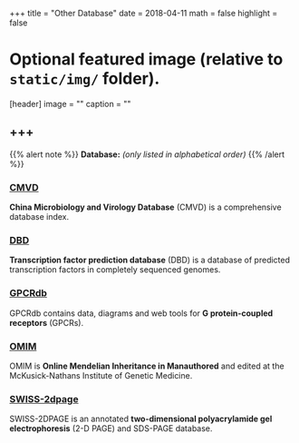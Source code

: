+++
title = "Other Database"
date = 2018-04-11
math = false
highlight = false

# Optional featured image (relative to `static/img/` folder).
[header]
image = ""
caption = ""

+++
---
{{% alert note %}}
**Database:** *(only listed in alphabetical order)*
{{% /alert %}}

### [CMVD](http://www.micro.csdb.cn/index.html)

**China Microbiology and Virology Database** (CMVD) is a comprehensive database index.

### [DBD](http://www.transcriptionfactor.org/index.cgi?Home)

**Transcription factor prediction database** (DBD) is a database of predicted transcription factors in completely sequenced genomes.

### [GPCRdb](http://gpcrdb.org/)

GPCRdb contains data, diagrams and web tools for **G protein-coupled receptors** (GPCRs).

### [OMIM](https://www.ncbi.nlm.nih.gov/omim)

OMIM is **Online Mendelian Inheritance in Manauthored** and edited at the McKusick-Nathans Institute of Genetic Medicine.

### [SWISS-2dpage](https://world-2dpage.expasy.org/swiss-2dpage/docs/ch2d-top.html)

SWISS-2DPAGE is an annotated **two-dimensional polyacrylamide gel electrophoresis** (2-D PAGE) and SDS-PAGE database.
